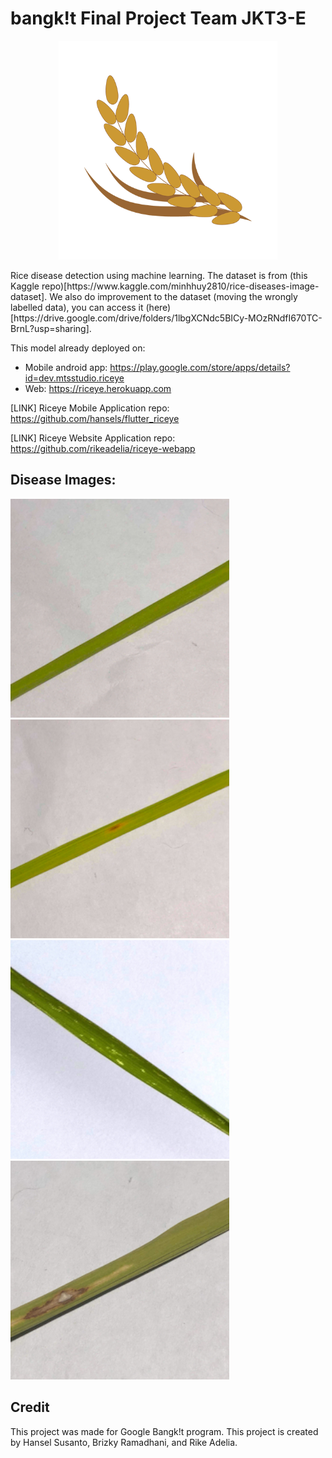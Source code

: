 # bangk!t Final Project Team JKT3-E

<p align="center">
  <img src='riceye.png' width = 350>
</p>
Rice disease detection using machine learning. The dataset is from (this Kaggle repo)[https://www.kaggle.com/minhhuy2810/rice-diseases-image-dataset]. We also do improvement to the dataset (moving the wrongly labelled data), you can access it (here)[https://drive.google.com/drive/folders/1lbgXCNdc5BICy-MOzRNdfI670TC-BrnL?usp=sharing].

This model already deployed on:
  - Mobile android app: https://play.google.com/store/apps/details?id=dev.mtsstudio.riceye
  - Web: https://riceye.herokuapp.com

[LINK] Riceye Mobile Application repo: https://github.com/hansels/flutter_riceye

[LINK] Riceye Website Application repo: https://github.com/rikeadelia/riceye-webapp

## Disease Images:
<span>
<img src='healthy.jpg' width = 350>

<img src='brown_spot.jpg' width = 350>
</span>

<span>
<img src='hispa.jpg' width = 350>

<img src='leaf_blast.jpg' width = 350>
</span>

## Credit
This project was made for Google Bangk!t program. This project is created by Hansel Susanto, Brizky Ramadhani, and Rike Adelia.
